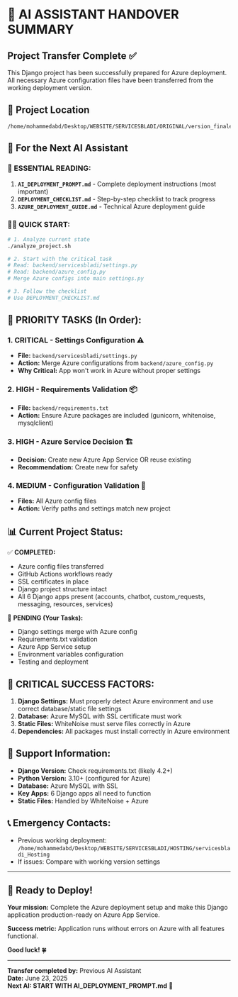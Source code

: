 # 🎯 AI ASSISTANT HANDOVER SUMMARY

## Project Transfer Complete ✅

This Django project has been successfully prepared for Azure deployment. All necessary Azure configuration files have been transferred from the working deployment version.

## 📁 Project Location
```
/home/mohammedabd/Desktop/WEBSITE/SERVICESBLADI/ORIGINAL/version_finale
```

## 🤖 For the Next AI Assistant

### 📖 ESSENTIAL READING:
1. **`AI_DEPLOYMENT_PROMPT.md`** - Complete deployment instructions (most important)
2. **`DEPLOYMENT_CHECKLIST.md`** - Step-by-step checklist to track progress  
3. **`AZURE_DEPLOYMENT_GUIDE.md`** - Technical Azure deployment guide

### 🏃‍♂️ QUICK START:
```bash
# 1. Analyze current state
./analyze_project.sh

# 2. Start with the critical task
# Read: backend/servicesbladi/settings.py
# Read: backend/azure_config.py  
# Merge Azure configs into main settings.py

# 3. Follow the checklist
# Use DEPLOYMENT_CHECKLIST.md
```

## 🎯 PRIORITY TASKS (In Order):

### 1. **CRITICAL - Settings Configuration** ⚠️
- **File:** `backend/servicesbladi/settings.py` 
- **Action:** Merge Azure configurations from `backend/azure_config.py`
- **Why Critical:** App won't work in Azure without proper settings

### 2. **HIGH - Requirements Validation** 📦
- **File:** `backend/requirements.txt`
- **Action:** Ensure Azure packages are included (gunicorn, whitenoise, mysqlclient)

### 3. **HIGH - Azure Service Decision** 🏗️
- **Decision:** Create new Azure App Service OR reuse existing
- **Recommendation:** Create new for safety

### 4. **MEDIUM - Configuration Validation** 🔧
- **Files:** All Azure config files
- **Action:** Verify paths and settings match new project

## 📊 Current Project Status:

✅ **COMPLETED:**
- Azure config files transferred
- GitHub Actions workflows ready  
- SSL certificates in place
- Django project structure intact
- All 6 Django apps present (accounts, chatbot, custom_requests, messaging, resources, services)

🔄 **PENDING (Your Tasks):**
- Django settings merge with Azure config
- Requirements.txt validation  
- Azure App Service setup
- Environment variables configuration
- Testing and deployment

## 🚨 CRITICAL SUCCESS FACTORS:

1. **Django Settings:** Must properly detect Azure environment and use correct database/static file settings
2. **Database:** Azure MySQL with SSL certificate must work
3. **Static Files:** WhiteNoise must serve files correctly in Azure
4. **Dependencies:** All packages must install correctly in Azure environment

## 🛟 Support Information:

- **Django Version:** Check requirements.txt (likely 4.2+)
- **Python Version:** 3.10+ (configured for Azure)
- **Database:** Azure MySQL with SSL
- **Key Apps:** 6 Django apps all need to function
- **Static Files:** Handled by WhiteNoise + Azure

## 📞 Emergency Contacts:
- Previous working deployment: `/home/mohammedabd/Desktop/WEBSITE/SERVICESBLADI/HOSTING/servicesbladi_Hosting`
- If issues: Compare with working version settings

---

## 🚀 Ready to Deploy!

**Your mission:** Complete the Azure deployment setup and make this Django application production-ready on Azure App Service.

**Success metric:** Application runs without errors on Azure with all features functional.

**Good luck!** 🍀

---
**Transfer completed by:** Previous AI Assistant  
**Date:** June 23, 2025  
**Next AI: START WITH AI_DEPLOYMENT_PROMPT.md** 📖
